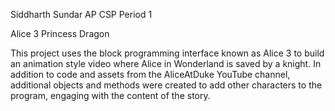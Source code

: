 Siddharth Sundar
AP CSP
Period 1

Alice 3 Princess Dragon

This project uses the block programming interface known as Alice 3 to build an animation style video where Alice in Wonderland is saved by a knight. In addition to code
and assets from the AliceAtDuke YouTube channel, additional objects and methods were created to add other characters to the program, engaging with the content of the story.
